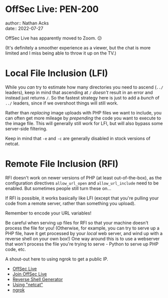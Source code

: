# OffSec Live: PEN-200

author:: Nathan Acks  
date:: 2022-07-27

OffSec Live has apparently moved to Zoom. 😕

(It's definitely a smoother experience as a viewer, but the chat is more limited and I miss being able to throw it up on the TV.)

# Local File Inclusion (LFI)

While you *can* try to estimate how many directories you need to ascend (`../` leaders), keep in mind that ascending at `/` *doesn't* result in an error and instead just returns `/`. So the fastest strategy here is just to add a *bunch* of `../` leaders, since if we overshoot things will still work.

Rather than *replacing* image uploads with PHP files we want to include, you can often get more mileage by *prepending* the code you want to execute to the image file. This will generally still work for LFI, but will also bypass some server-side filtering.

Keep in mind that `-e` and `-c` are generally disabled in stock versions of netcat.

# Remote File Inclusion (RFI)

RFI doesn't work on newer versions of PHP (at least out-of-the-box), as the configuration directives `allow_url_open` and `allow_url_include` need to be enabled. But sometimes people still turn these on...

If RFI is possible, it works basically like LFI (except that you're pulling your code from a remote server, rather than something you upload).

Remember to encode your URL variables!

Be careful when serving up files for RFI so that your machine doesn't process the file for you! (Otherwise, for example, you can try to serve up a PHP file, have it get processed by your *local* web server, and wind up with a reverse shell on your own box!) One way around this is to use a webserver that won't process the file you're trying to serve - Python to serve up PHP code, etc.

A shout-out here to using ngrok to get a public IP.

* [OffSec Live](https://www.offensive-security.com/offsec/offsec-live/)
* [Join OffSec Live](https://learn.offensive-security.com/offsec-live-webinars)
* [Reverse Shell Generator](https://www.revshells.com/)
* [Using "netcat"](../notes/netcat.md)
* [ngrok](https://ngrok.com/)
